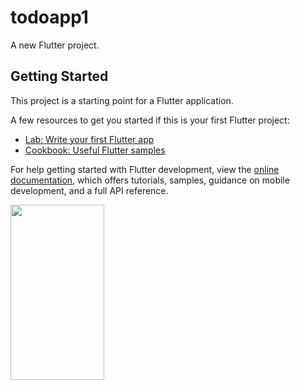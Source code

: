 # todoapp1

A new Flutter project.

## Getting Started

This project is a starting point for a Flutter application.

A few resources to get you started if this is your first Flutter project:

- [Lab: Write your first Flutter app](https://docs.flutter.dev/get-started/codelab)
- [Cookbook: Useful Flutter samples](https://docs.flutter.dev/cookbook)

For help getting started with Flutter development, view the
[online documentation](https://docs.flutter.dev/), which offers tutorials,
samples, guidance on mobile development, and a full API reference.






<img src="https://user-images.githubusercontent.com/50525883/197951205-9e87e1ed-ea7f-4a6c-aa7e-7517d9a9c65c.jpg " width="150" height="280">



